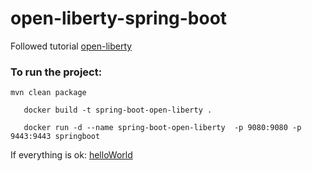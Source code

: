 # open-liberty-spring-boot

Followed
tutorial  [open-liberty](https://openliberty.io/guides/spring-boot.html#building-and-running-the-application-in-a-docker-container)

### To run the project:

```mvn clean package```

 ```
    docker build -t spring-boot-open-liberty . 
    
    docker run -d --name spring-boot-open-liberty  -p 9080:9080 -p 9443:9443 springboot
```

If everything is ok: [helloWorld](http://localhost:9080/hello)